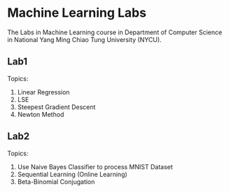 # Machine Learning Labs
The Labs in Machine Learning course in Department of Computer Science in National Yang Ming Chiao Tung University (NYCU).
## Lab1
Topics: 
1. Linear Regression
2. LSE
3. Steepest Gradient Descent
4. Newton Method

## Lab2
Topics:
1. Use Naive Bayes Classifier to process MNIST Dataset
2. Sequential Learning (Online Learning)
3. Beta-Binomial Conjugation 
